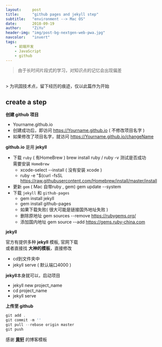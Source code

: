 ```yaml
---
layout:     post
title:      "github pages and jekyll step"
subtitle:   "environment --> Mac OS"
date:       2018-09-19
author:     "ZiYu"
header-img: "img/post-bg-nextgen-web-pwa.jpg"
navcolor:   "invert"
tags:
    - 前端开发
    - JavaScript
    - github
---
```


> 由于长时间片段式的学习，对知识点的记忆会出现偏差
<br />
> 为巩固技术点，留下经历的痕迹，仅以此篇作为开始

## create a step

**创建 github 项目**

- Yourname.github.io 
- 创建成功后，即访问 https://Yourname.github.io ( 不修改项目名字 )
- 如果修改了项目名字，就访问 https://Yourname.github.io/changeName

**github.io** 是用 **jekyll** 

- 下载 `ruby` ( 有HomeBrew ) brew install ruby  /  ruby -v 测试是否成功
    <br /> 需要安装 `HomeBrew`<br />
    - xcode-select --install ( 没有安装 xcode )
    - ruby -e "$(curl -fsSL https://raw.githubusercontent.com/Homebrew/install/master/install
- 更新 `gem`  ( Mac 自带ruby , gem) gem update --system
- 下载 `jekyll` 和 `github-pages` 
    - gem install jekyll
    - gem install github-pages
    - 如果下载失败( 很大可能是链接国外地址失败 )
    - 删除原地址 gem sources --remove https://rubygems.org/ 
    - 添加国内地址 gem source --add https://gems.ruby-china.com

**jekyll**

官方有提供多种 **jekyll** 模板, 官网下载<br />
或者直接找 **大神的模板**，直接修改
- cd到文件夹中
- jekyll serve ( 默认端口4000 )

**jekyll**本身就可以，启动项目
- jekyll new project_name
- cd project_name
- jekyll serve

**上传至 github**
```javascript
git add . 
git commit -m ''
git pull --rebase origin master
git push
```

感谢 [**黄轩**][1] 的博客模板


[1]: https://huangxuan.me/ "Hux"